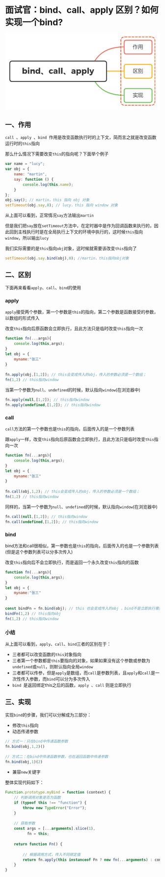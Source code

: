 # 面试官：bind、call、apply 区别？如何实现一个bind?

 ![](../sImgs/a900e460-7be4-11eb-ab90-d9ae814b240d.png)



## 一、作用

`call `、`apply `、`bind `作用是改变函数执行时的上下文，简而言之就是改变函数运行时的`this`指向

那么什么情况下需要改变`this`的指向呢？下面举个例子

```js
var name = "lucy";
var obj = {
    name: "martin",
    say: function () {
        console.log(this.name);
    }
};
obj.say(); // martin，this 指向 obj 对象
setTimeout(obj.say,0); // lucy，this 指向 window 对象
```

从上面可以看到，正常情况`say`方法输出`martin`

但是我们把`say`放在`setTimeout`方法中，在定时器中是作为回调函数来执行的，因此回到主栈执行时是在全局执行上下文的环境中执行的，这时候`this`指向`window`，所以输出`lucy`

我们实际需要的是`this`指向`obj`对象，这时候就需要该改变`this`指向了

```js
setTimeout(obj.say.bind(obj),0); //martin，this指向obj对象
```



## 二、区别

下面再来看看`apply`、`call`、`bind`的使用

### apply

`apply`接受两个参数，第一个参数是`this`的指向，第二个参数是函数接受的参数，以数组的形式传入

改变`this`指向后原函数会立即执行，且此方法只是临时改变`this`指向一次

```js
function fn(...args){
    console.log(this,args);
}
let obj = {
    myname:"张三"
}

fn.apply(obj,[1,2]); // this会变成传入的obj，传入的参数必须是一个数组；
fn(1,2) // this指向window
```

当第一个参数为`null`、`undefined`的时候，默认指向`window`(在浏览器中)

```js
fn.apply(null,[1,2]); // this指向window
fn.apply(undefined,[1,2]); // this指向window
```



### call

`call`方法的第一个参数也是`this`的指向，后面传入的是一个参数列表

跟`apply`一样，改变`this`指向后原函数会立即执行，且此方法只是临时改变`this`指向一次

```js
function fn(...args){
    console.log(this,args);
}
let obj = {
    myname:"张三"
}

fn.call(obj,1,2); // this会变成传入的obj，传入的参数必须是一个数组；
fn(1,2) // this指向window
```

同样的，当第一个参数为`null`、`undefined`的时候，默认指向`window`(在浏览器中)

```js
fn.call(null,[1,2]); // this指向window
fn.call(undefined,[1,2]); // this指向window
```



### bind

bind方法和call很相似，第一参数也是`this`的指向，后面传入的也是一个参数列表(但是这个参数列表可以分多次传入)

改变`this`指向后不会立即执行，而是返回一个永久改变`this`指向的函数

```js
function fn(...args){
    console.log(this,args);
}
let obj = {
    myname:"张三"
}

const bindFn = fn.bind(obj); // this 也会变成传入的obj ，bind不是立即执行需要执行一次
bindFn(1,2) // this指向obj
fn(1,2) // this指向window
```


### 小结

从上面可以看到，`apply`、`call`、`bind`三者的区别在于：

- 三者都可以改变函数的`this`对象指向
- 三者第一个参数都是`this`要指向的对象，如果如果没有这个参数或参数为`undefined`或`null`，则默认指向全局`window`
- 三者都可以传参，但是`apply`是数组，而`call`是参数列表，且`apply`和`call`是一次性传入参数，而`bind`可以分为多次传入
- `bind `是返回绑定this之后的函数，`apply `、`call` 则是立即执行 



## 三、实现

实现`bind`的步骤，我们可以分解成为三部分：

- 修改`this`指向
- 动态传递参数

```js
// 方式一：只在bind中传递函数参数
fn.bind(obj,1,2)()

// 方式二：在bind中传递函数参数，也在返回函数中传递参数
fn.bind(obj,1)(2)
```

- 兼容`new`关键字

整体实现代码如下：

```js
Function.prototype.myBind = function (context) {
    // 判断调用对象是否为函数
    if (typeof this !== "function") {
        throw new TypeError("Error");
    }

    // 获取参数
    const args = [...arguments].slice(1),
          fn = this;

    return function Fn() {

        // 根据调用方式，传入不同绑定值
        return fn.apply(this instanceof Fn ? new fn(...arguments) : context, args.concat(...arguments)); 
    }
}
```